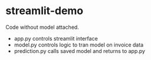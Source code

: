 # streamlit-demo
Code without model attached.

- app.py controls streamlit interface
- model.py controls logic to tran model on invoice data
- prediction.py calls saved model and returns to app.py

